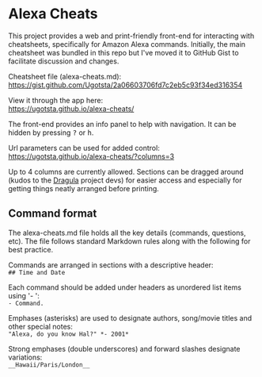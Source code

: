 # Alexa Cheats
This project provides a web and print-friendly front-end for interacting with cheatsheets, specifically for Amazon Alexa commands. Initially, the main cheatsheet was bundled in this repo but I've moved it to GitHub Gist to facilitate discussion and changes.

Cheatsheet file (alexa-cheats.md):  
https://gist.github.com/Ugotsta/2a06603706fd7c2eb5c93f34ed316354

View it through the app here:  
https://ugotsta.github.io/alexa-cheats/

The front-end provides an info panel to help with navigation. It can be hidden by pressing <kbd>?</kbd> or <kbd>h</kbd>.

Url parameters can be used for added control:  
https://ugotsta.github.io/alexa-cheats/?columns=3

Up to 4 columns are currently allowed. Sections can be dragged around (kudos to the [Dragula](https://bevacqua.github.io/dragula/) project devs) for easier access and especially for getting things neatly arranged before printing.

## Command format
The alexa-cheats.md file holds all the key details (commands, questions, etc). The file follows standard Markdown rules along with the following for best practice.

Commands are arranged in sections with a descriptive header:  
`## Time and Date`

Each command should be added under headers as unordered list items using '- ':  
`- Command.`

Emphases (asterisks) are used to designate authors, song/movie titles and other special notes:  
`"Alexa, do you know Hal?" *- 2001*`

Strong emphases (double underscores) and forward slashes designate variations:  
`__Hawaii/Paris/London__`
